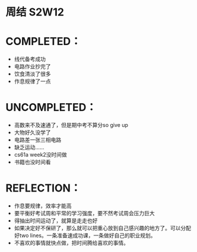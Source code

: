 # 周结 S2W12

# COMPLETED：

- 线代备考成功
- 电路作业抄完了
- 饮食清淡了很多
- 作息规律了一点

# UNCOMPLETED：

- 高数来不及速通了，但是期中考不算分so give up
- 大物好久没学了
- 电路差一张三相电路
- 缺乏运动……
- cs61a week2没时间做
- 书籍也没时间看

# REFLECTION：

- 作息要规律，效率才能高
- 要平衡好考试周和平常的学习强度，要不然考试周会压力巨大
- 得抽出时间运动了，就算是走走也好
- 如果决定好不保研了，那么就可以把重心放到自己感兴趣的地方了。可以分配好two lines。一条准备速成功课，一条做好自己的职业规划。
- 不喜欢的事情就快点做，把时间腾给喜欢的事情。